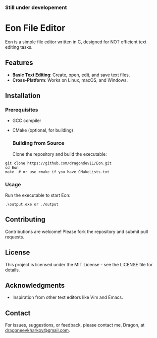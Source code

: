 ### Still under developement

# Eon File Editor

Eon is a simple file editor written in C, designed for NOT efficient text editing tasks.

  ## Features

  - **Basic Text Editing**: Create, open, edit, and save text files.
  - **Cross-Platform**: Works on Linux, macOS, and Windows.

## Installation

  ### Prerequisites

- GCC compiler
- CMake (optional, for building)

  ### Building from Source

  Clone the repository and build the executable:

```
git clone https://github.com/dragondev11/Eon.git
cd Eon
make  # or use cmake if you have CMakeLists.txt
```

  ### Usage

  Run the executable to start Eon:

```
.\output.exe or ./output
```

## Contributing

Contributions are welcome! Please fork the repository and submit pull requests.

## License

This project is licensed under the MIT License - see the LICENSE file for details.

## Acknowledgments

- Inspiration from other text editors like Vim and Emacs.

## Contact

For issues, suggestions, or feedback, please contact me, Dragon, at dragoneevkharkov@gmail.com.
